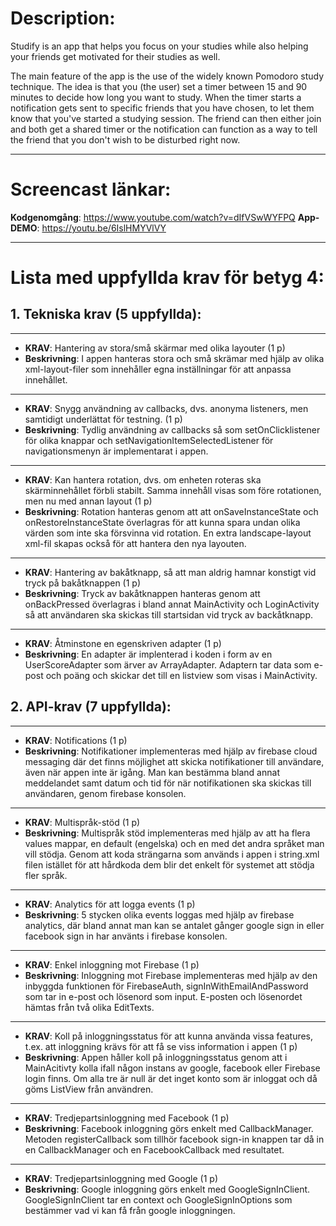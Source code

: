 # Description:

Studify is an app that helps you focus on your studies while also helping your friends get motivated for their studies as well. 

The main feature of the app is the use of the widely known Pomodoro study technique. The idea is that you (the user) set a timer between 15 
and 90 minutes to decide how long you want to study. When the timer starts a notification gets sent to specific friends that
you have chosen, to let them know that you've started a studying session. The friend can then either join and both get a shared timer 
or the notification can function as a way to tell the friend that you don't wish to be disturbed right now. 

___
# Screencast länkar:
__Kodgenomgång__: https://www.youtube.com/watch?v=dIfVSwWYFPQ
__App-DEMO__: https://youtu.be/6IslHMYVlVY

___

# Lista med uppfyllda krav för betyg 4:
## 1. Tekniska krav (5 uppfyllda):
---
* __KRAV__: Hantering av stora/små skärmar med olika layouter (1 p)
* __Beskrivning__: I appen hanteras stora och små skrämar med hjälp av olika xml-layout-filer som innehåller egna inställningar för att anpassa innehållet.
---
* __KRAV__: Snygg användning av callbacks, dvs. anonyma listeners, men samtidigt underlättat för testning. (1 p)
* __Beskrivning__: Tydlig användning av callbacks så som setOnClicklistener för olika knappar och setNavigationItemSelectedListener för navigationsmenyn är implementarat i appen.
___
* __KRAV__: Kan hantera rotation, dvs. om enheten roteras ska skärminnehållet förbli stabilt. Samma innehåll visas som före rotationen, men nu med annan layout (1 p)
* __Beskrivning__: Rotation hanteras genom att att onSaveInstanceState och onRestoreInstanceState överlagras för att kunna spara undan olika värden som inte ska försvinna vid rotation. En extra landscape-layout xml-fil skapas också för att hantera den nya layouten.
___
* __KRAV__: Hantering av bakåtknapp, så att man aldrig hamnar konstigt vid tryck på bakåtknappen (1 p)
* __Beskrivning__: Tryck av bakåtknappen hanteras genom att onBackPressed överlagras i bland annat MainActivity och LoginActivity så att användaren ska skickas till startsidan vid tryck av backåtknapp. 
___
* __KRAV__: Åtminstone en egenskriven adapter (1 p)
* __Beskrivning__: En adapter är implenterad i koden i form av en UserScoreAdapter som ärver av ArrayAdapter. Adaptern tar data som e-post och poäng och skickar det till en listview som visas i MainActivity.

## 2. API-krav (7 uppfyllda):
___
* __KRAV__: Notifications (1 p)
* __Beskrivning__: Notifikationer implementeras med hjälp av firebase cloud messaging där det finns möjlighet att skicka notifikationer till användare, även när appen inte är igång. Man kan bestämma bland annat meddelandet samt datum och tid för när notifikationen ska skickas till användaren, genom firebase konsolen.
___
* __KRAV__: Multispråk-stöd (1 p)
* __Beskrivning__: Multispråk stöd implementeras med hjälp av att ha flera values mappar, en default (engelska) och en med det andra språket man vill stödja. Genom att koda strängarna som används i appen i string.xml filen istället för att hårdkoda dem blir det enkelt för systemet att stödja fler språk. 

___
* __KRAV__: Analytics för att logga events (1 p)
* __Beskrivning__: 5 stycken olika events loggas med hjälp av firebase analytics, där bland annat man kan se antalet gånger google sign in eller facebook sign in har använts i firebase konsolen.  

___
* __KRAV__: Enkel inloggning mot Firebase (1 p)
* __Beskrivning__: Inloggning mot Firebase implementeras med hjälp av den inbyggda funktionen för FirebaseAuth, signInWithEmailAndPassword som tar in e-post och lösenord som input. E-posten och lösenordet hämtas från två olika EditTexts.

___
* __KRAV__: Koll på inloggningsstatus för att kunna använda vissa features, t.ex. att inloggning krävs för att få se viss information i appen (1 p)
* __Beskrivning__: Appen håller koll på inloggningsstatus genom att i MainAcitivty kolla ifall någon instans av google, facebook eller Firebase login finns. Om alla tre är null är det inget konto som är inloggat och då göms ListView från användren. 

___
* __KRAV__: Tredjepartsinloggning med Facebook (1 p)
* __Beskrivning__: Facebook inloggning görs enkelt med CallbackManager. Metoden registerCallback som tillhör facebook sign-in knappen tar då in en CallbackManager och en FacebookCallback med resultatet.

___
* __KRAV__: Tredjepartsinloggning med Google (1 p)
* __Beskrivning__: Google inloggning görs enkelt med GoogleSignInClient. GoogleSignInClient tar en context och GoogleSignInOptions som bestämmer vad vi kan få från google inloggningen. 